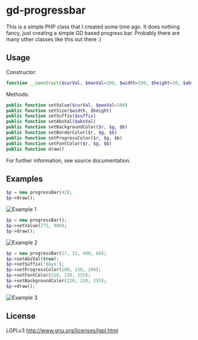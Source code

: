 gd-progressbar
==============

This is a simple PHP class that I created some time ago. It does nothing fancy, just creating a
simple GD based progress bar. Probably there are many other classes like this out there :)

Usage
-----

Constructor:

```php
function __construct($curVal, $maxVal=100, $width=500, $height=20, $absVal=false, $suffix='')
```

Methods:

```php
public function setValue($curVal, $maxVal=100)
public function setSize($width, $height)
public function setSuffix($suffix)
public function setAbsVal($absVal)
public function setBackgroundColor($r, $g, $b)
public function setBorderColor($r, $g, $b)
public function setProgressColor($r, $g, $b)
public function setFontColor($r, $g, $b)
public function draw()
``` 

For further information, see source documentation.

Examples
--------

```php
$p = new progressBar(42);
$p->draw();
```

![Example 1](http://github.com/gwrtheyrn/gd-progressbar/raw/master/example1.png)

```php
$p = new progressBar();
$p->setValue(275, 900);
$p->draw();
```

![Example 2](http://github.com/gwrtheyrn/gd-progressbar/raw/master/example2.png)

```php
$p = new progressBar(17, 31, 400, 60);
$p->setAbsVal(true);
$p->setSuffix('days');
$p->setProgressColor(100, 150, 200);
$p->setFontColor(220, 220, 255);
$p->setBackgroundColor(220, 220, 255);
$p->draw();
```

![Example 3](http://github.com/gwrtheyrn/gd-progressbar/raw/master/example3.png)

License
-------

LGPLv3 http://www.gnu.org/licenses/lgpl.html
